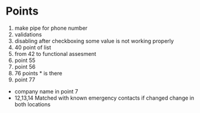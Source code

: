 # Points
1. make pipe for phone number
2. validations
3. disabling after checkboxing some value is not working properly
4. 40 point of list
5. from 42 to functional assesment
6. point 55
7. point 56
8. 76 points * is there 
9. point 77
- company name in point 7
- 12,13,14 Matched with known emergency contacts if changed change in both locations